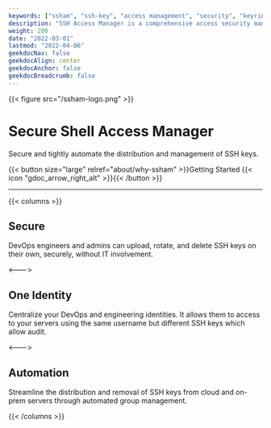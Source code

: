 ```yaml
---
keywords: ["ssham", "ssh-key", "access management", "security", "keyring", "secure shell"]
description: "SSH Access Manager is a comprehensive access security management platform that maintains an enterprise-wide SSH access security solution."
weight: 200
date: "2022-03-01"
lastmod: "2022-04-06"
geekdocNav: false
geekdocAlign: center
geekdocAnchor: false
geekdocBreadcrumb: false
---
```


{{< figure src="/ssham-logo.png" >}}

# Secure Shell Access Manager

Secure and tightly automate the distribution and management of SSH keys.

{{< button size="large" relref="about/why-ssham" >}}Getting Started {{< icon "gdoc_arrow_right_alt" >}}{{< /button >}}

---

{{< columns >}}

## Secure

DevOps engineers and admins can upload, rotate, and delete SSH keys on their own, securely, without IT involvement.

<--->

## One Identity

Centralize your DevOps and engineering identities. It allows them to access to your servers using the same username but different SSH keys which allow audit.

<--->

## Automation

Streamline the distribution and removal of SSH keys from cloud and on-prem servers through automated group management.

{{< /columns >}}
